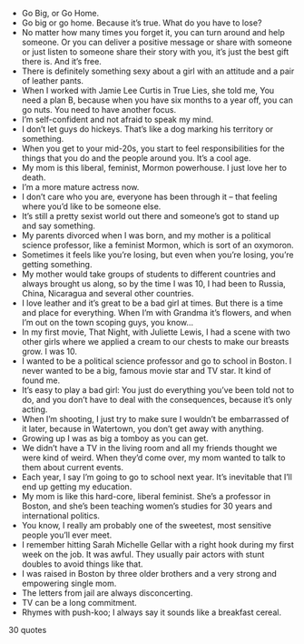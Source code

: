 - Go Big, or Go Home.
 - Go big or go home. Because it’s true. What do you have to lose?
 - No matter how many times you forget it, you can turn around and help someone. Or you can deliver a positive message or share with someone or just listen to someone share their story with you, it’s just the best gift there is. And it’s free.
 - There is definitely something sexy about a girl with an attitude and a pair of leather pants.
 - When I worked with Jamie Lee Curtis in True Lies, she told me, You need a plan B, because when you have six months to a year off, you can go nuts. You need to have another focus.
 - I’m self-confident and not afraid to speak my mind.
 - I don’t let guys do hickeys. That’s like a dog marking his territory or something.
 - When you get to your mid-20s, you start to feel responsibilities for the things that you do and the people around you. It’s a cool age.
 - My mom is this liberal, feminist, Mormon powerhouse. I just love her to death.
 - I’m a more mature actress now.
 - I don’t care who you are, everyone has been through it – that feeling where you’d like to be someone else.
 - It’s still a pretty sexist world out there and someone’s got to stand up and say something.
 - My parents divorced when I was born, and my mother is a political science professor, like a feminist Mormon, which is sort of an oxymoron.
 - Sometimes it feels like you’re losing, but even when you’re losing, you’re getting something.
 - My mother would take groups of students to different countries and always brought us along, so by the time I was 10, I had been to Russia, China, Nicaragua and several other countries.
 - I love leather and it’s great to be a bad girl at times. But there is a time and place for everything. When I’m with Grandma it’s flowers, and when I’m out on the town scoping guys, you know...
 - In my first movie, That Night, with Juliette Lewis, I had a scene with two other girls where we applied a cream to our chests to make our breasts grow. I was 10.
 - I wanted to be a political science professor and go to school in Boston. I never wanted to be a big, famous movie star and TV star. It kind of found me.
 - It’s easy to play a bad girl: You just do everything you’ve been told not to do, and you don’t have to deal with the consequences, because it’s only acting.
 - When I’m shooting, I just try to make sure I wouldn’t be embarrassed of it later, because in Watertown, you don’t get away with anything.
 - Growing up I was as big a tomboy as you can get.
 - We didn’t have a TV in the living room and all my friends thought we were kind of weird. When they’d come over, my mom wanted to talk to them about current events.
 - Each year, I say I’m going to go to school next year. It’s inevitable that I’ll end up getting my education.
 - My mom is like this hard-core, liberal feminist. She’s a professor in Boston, and she’s been teaching women’s studies for 30 years and international politics.
 - You know, I really am probably one of the sweetest, most sensitive people you’ll ever meet.
 - I remember hitting Sarah Michelle Gellar with a right hook during my first week on the job. It was awful. They usually pair actors with stunt doubles to avoid things like that.
 - I was raised in Boston by three older brothers and a very strong and empowering single mom.
 - The letters from jail are always disconcerting.
 - TV can be a long commitment.
 - Rhymes with push-koo; I always say it sounds like a breakfast cereal.

30 quotes